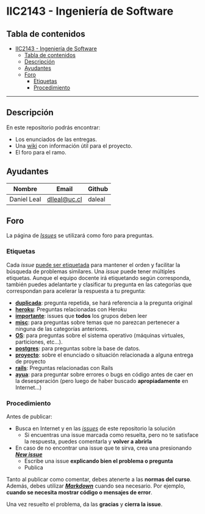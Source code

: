 # IIC2143 - Ingeniería de Software

## Tabla de contenidos

- [IIC2143 - Ingeniería de Software](#iic2143---ingenier%c3%ada-de-software)
  - [Tabla de contenidos](#tabla-de-contenidos)
  - [Descripción](#descripci%c3%b3n)
  - [Ayudantes](#ayudantes)
  - [Foro](#foro)
    - [Etiquetas](#etiquetas)
    - [Procedimiento](#procedimiento)

---

## Descripción

En este repositorio podrás encontrar:

* Los enunciados de las entregas.
* Una [wiki](https://github.com/iic2143-2020-1/proyecto/wiki) con información útil para el proyecto.
* El foro para el ramo.

## Ayudantes
Nombre               | Email           | Github
-------------------- | ---------------- | ----------------
Daniel Leal | dlleal@uc.cl | daleal

## Foro

La página de [_Issues_](https://github.com/iic2143-2020-1/proyecto/issues) se utilizará como foro para preguntas.

### Etiquetas

Cada _issue_ [puede ser etiquetada](https://help.github.com/en/github/managing-your-work-on-github/applying-labels-to-issues-and-pull-requests) para mantener el orden y facilitar la búsqueda de problemas similares. Una _issue_ puede tener múltiples etiquetas. Aunque el equipo docente irá etiquetando según corresponda, también puedes adelantarte y clasificar tu pregunta en las categorías que correspondan para acelerar la respuesta a tu pregunta:

* **[duplicada](https://github.com/iic2143-2020-1/proyecto/labels/duplicada)**: pregunta repetida, se hará referencia a la pregunta original
* **[heroku](https://github.com/iic2143-2020-1/proyecto/labels/heroku)**: Preguntas relacionadas con Heroku
* **[importante](https://github.com/iic2143-2020-1/proyecto/labels/importante)**: issues que **todos** los grupos deben leer
* **[misc](https://github.com/iic2143-2020-1/proyecto/labels/misc)**: para preguntas sobre temas que no parezcan pertenecer a ninguna de las categorías anteriores.
* **[OS](https://github.com/iic2143-2020-1/proyecto/labels/OS)**: para preguntas sobre el sistema operativo (máquinas virtuales, particiones, etc...).
* **[postgres](https://github.com/iic2143-2020-1/proyecto/labels/postgres)**: para preguntas sobre la base de datos.
* **[proyecto](https://github.com/iic2143-2020-1/proyecto/labels/proyecto)**: sobre el enunciado o situación relacionada a alguna entrega de proyecto
* **[rails](https://github.com/iic2143-2020-1/proyecto/labels/rails)**: Preguntas relacionadas con Rails
* **[ayua](https://github.com/iic2143-2020-1/proyecto/labels/ayua)**: para preguntar sobre errores o bugs en código antes de caer en la desesperación (pero luego de haber buscado **apropiadamente** en Internet...)

### Procedimiento

Antes de publicar:
* Busca en Internet y en las [_issues_](https://github.com/iic2143-2020-1/proyecto/issues) de este repositorio la solución
  * Si encuentras una issue marcada como resuelta, pero no te satisface la respuesta, puedes comentarla y **volver a abrirla**
* En caso de no encontrar una issue que te sirva, crea una presionando **[_New issue_](https://github.com/iic2143-2020-1/proyecto/issues/new)**
  * Escribe una issue **explicando bien el problema o pregunta**
  * Publica

Tanto al publicar como comentar, debes atenerte a las **normas del curso**. Además, debes utilizar **[_Markdown_](https://github.com/adam-p/markdown-here/wiki/Markdown-Cheatsheet#code)** cuando sea necesario. Por ejemplo, **cuando se necesita mostrar código o mensajes de error**.

Una vez resuelto el problema, da las **gracias** y **cierra la issue**.
